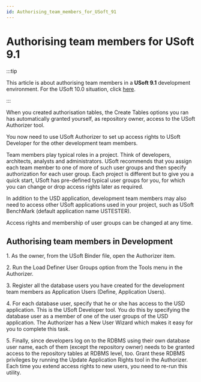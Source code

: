 ```yaml
---
id: Authorising_team_members_for_USoft_91
---
```


# Authorising team members for USoft 9.1


:::tip

This article is about authorising team members in a **USoft 9.1** development environment.
For the USoft 10.0 situation, click [here](/USoft_for_administrators/Creating_a_USoft_Development_environment/Authorising_team_members_for_USoft_100.md).

:::

When you created authorisation tables, the Create Tables options you ran has automatically granted yourself, as repository owner, access to the USoft Authorizer tool.

You now need to use USoft Authorizer to set up access rights to USoft Developer for the other development team members.

Team members play typical roles in a project. Think of developers, architects, analysts and administrators. USoft recommends that you assign each team member to one of more of such user groups and then specify authorization for each user group. Each project is different but to give you a quick start, USoft has pre-defined typical user groups for you, for which you can change or drop access rights later as required.

In addition to the USD application, development team members may also need to access other USoft applications used in your project, such as USoft BenchMark (default application name USTESTER).

Access rights and membership of user groups can be changed at any time.

## Authorising team members in Development

1. As the owner, from the USoft Binder file, open the Authorizer item.

2. Run the Load Definer User Groups option from the Tools menu in the Authorizer.

3. Register all the database users you have created for the development team members as Application Users (Define, Application Users).

4. For each database user, specify that he or she has access to the USD application. This is the USoft Developer tool. You do this by specifying the database user as a member of one of the user groups of the USD application. The Authorizer has a New User Wizard which makes it easy for you to complete this task.

5. Finally, since developers log on to the RDBMS using their own database user name, each of them (except the repository owner) needs to be granted access to the repository tables at RDBMS level, too. Grant these RDBMS privileges by running the Update Application Rights tool in the Authorizer. Each time you extend access rights to new users, you need to re-run this utility.

 

 